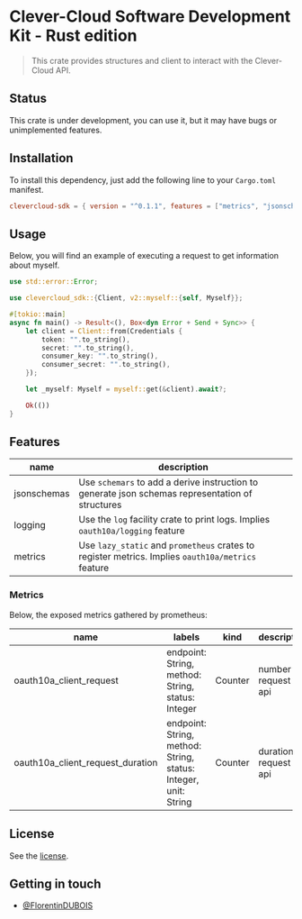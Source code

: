 # Clever-Cloud Software Development Kit - Rust edition

> This crate provides structures and client to interact with the Clever-Cloud
> API.

## Status

This crate is under development, you can use it, but it may have bugs or unimplemented features.

## Installation

To install this dependency, just add the following line to your `Cargo.toml` manifest.

```toml
clevercloud-sdk = { version = "^0.1.1", features = ["metrics", "jsonschemas"] }
```

## Usage

Below, you will find an example of executing a request to get information about
myself.

```rust
use std::error::Error;

use clevercloud_sdk::{Client, v2::myself::{self, Myself}};

#[tokio::main]
async fn main() -> Result<(), Box<dyn Error + Send + Sync>> {
    let client = Client::from(Credentials {
        token: "".to_string(),
        secret: "".to_string(),
        consumer_key: "".to_string(),
        consumer_secret: "".to_string(),
    });

    let _myself: Myself = myself::get(&client).await?;

    Ok(())
}
```

## Features

| name        | description                                                                                       |
| ----------- | ------------------------------------------------------------------------------------------------- |
| jsonschemas | Use `schemars` to add a derive instruction to generate json schemas representation of structures  |
| logging     | Use the `log` facility crate to print logs. Implies `oauth10a/logging` feature                    |
| metrics     | Use `lazy_static` and `prometheus` crates to register metrics. Implies `oauth10a/metrics` feature |

### Metrics

Below, the exposed metrics gathered by prometheus:

| name                             | labels                                                          | kind    | description                |
| -------------------------------- | --------------------------------------------------------------- | ------- | -------------------------- |
| oauth10a_client_request          | endpoint: String, method: String, status: Integer               | Counter | number of request on api   |
| oauth10a_client_request_duration | endpoint: String, method: String, status: Integer, unit: String | Counter | duration of request on api |

## License

See the [license](LICENSE).

## Getting in touch

- [@FlorentinDUBOIS](https://twitter.com/FlorentinDUBOIS)
